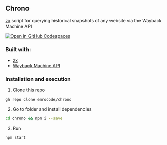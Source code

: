 ## Chrono
[zx] script for querying historical snapshots of any website via the Wayback Machine API

[![Open in GitHub Codespaces](https://github.com/codespaces/badge.svg)](https://codespaces.new/emrocode/chrono)
### Built with:
- [zx]
- [Wayback Machine API]

### Installation and execution
1. Clone this repo
```bash
gh repo clone emrocode/chrono
```
2. Go to folder and install dependencies
```bash
cd chrono && npm i --save
```
3. Run
```bash
npm start
```

[zx]: https://google.github.io/zx
[Wayback Machine API]: https://archive.org/help/wayback_api.php
